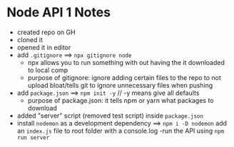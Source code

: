 # Node API 1 Notes

- created repo on GH
- cloned it
- opened it in editor
- add `.gitignore` ==> `npx gitignore node`
  - npx allows you to run something with out having the it downloaded to local comp
  - purpose of gitignore: ignore adding certain files to the repo to not upload bloat/tells git to ignore unnecessary files when pushing
- add `package.json` ==> `npm init -y` // -y means give all defaults
  - purpose of package.json: it tells npm or yarn what packages to download
- added "server" script (removed test script) inside `package.json`
- install `nodemon` as a development dependency ==> `npm i -D nodemon`
add an `index.js` file to root folder with a console.log
-run the API using `npm run server`